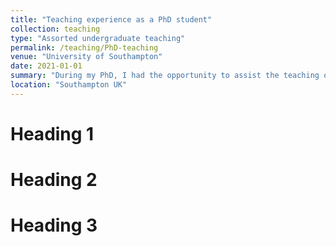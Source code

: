 ```yaml
---
title: "Teaching experience as a PhD student"
collection: teaching
type: "Assorted undergraduate teaching"
permalink: /teaching/PhD-teaching
venue: "University of Southampton"
date: 2021-01-01
summary: "During my PhD, I had the opportunity to assist the teaching of undergraduate mathematics courses at the University of Southampton."
location: "Southampton UK"
---
```



Heading 1
======

Heading 2
======

Heading 3
======